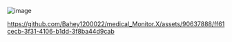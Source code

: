 ![image](https://github.com/Bahey1200022/medical_Monitor.X/assets/90637888/ef8f0d33-a95c-4c43-b757-a919812c9539)


https://github.com/Bahey1200022/medical_Monitor.X/assets/90637888/ff61cecb-3f31-4106-b1dd-3f8ba44d9cab


